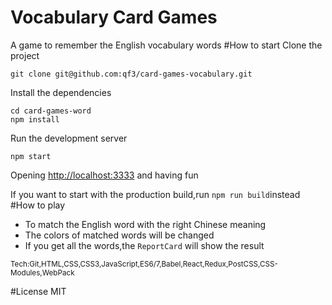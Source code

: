 # Vocabulary Card Games
A game to remember the English vocabulary words
#How to start
Clone the project
```
git clone git@github.com:qf3/card-games-vocabulary.git
```
Install the dependencies
```
cd card-games-word
npm install 
```
Run the development server
```
npm start
```
Opening [http://localhost:3333](http://localhost:3333) and having fun

If you want to start with the production build,run `npm run build`instead
#How to play
* To match the English word with the right Chinese meaning
* The colors of matched words will be changed
* If you get all the words,the `ReportCard` will show the result

<sub>Tech:Git,HTML,CSS,CSS3,JavaScript,ES6/7,Babel,React,Redux,PostCSS,CSS-Modules,WebPack</sub>

#License
MIT
